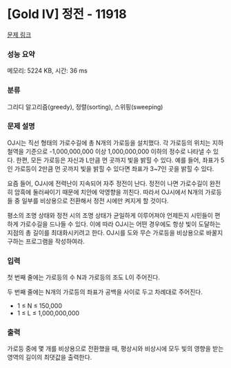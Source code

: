 # [Gold IV] 정전 - 11918 

[문제 링크](https://www.acmicpc.net/problem/11918) 

### 성능 요약

메모리: 5224 KB, 시간: 36 ms

### 분류

그리디 알고리즘(greedy), 정렬(sorting), 스위핑(sweeping)

### 문제 설명

<p>OJ시는 직선 형태의 가로수길에 총 N개의 가로등을 설치했다. 각 가로등의 위치는 지하철역을 기준으로 -1,000,000,000 이상 1,000,000,000 이하의 정수로 나타낼 수 있다. 한편, 모든 가로등은 자신과 L만큼 먼 곳까지 빛을 밝힐 수 있다. 예를 들어, 좌표가 5인 가로등이 2만큼 먼 곳까지 빛을 밝힐 수 있다면 좌표가 3~7인 곳을 밝힐 수 있다.</p>

<p>요즘 들어, OJ시에 전력난이 지속되어 자주 정전이 난다. 정전이 나면 가로수길이 완전히 암흑에 둘러싸이기 때문에 치안에 악영향을 끼친다. 따라서 OJ시에서 N개의 가로등들 중 일부를 비상용으로 전환해서 정전 시에만 켜지게 할 것이다.</p>

<p>평소의 조명 상태와 정전 시의 조명 상태가 균일하게 이루어져야 언제든지 시민들이 편하게 가로수길을 드나들 수 있다. 이에 따라 OJ시는 어떤 경우에도 항상 빛이 도달하는 지점의 총 길이를 최대화시키려고 한다. OJ시를 도와 무슨 가로등을 비상용으로 바꿀지 구하는 프로그램을 작성하여라.</p>

### 입력 

 <p>첫 번째 줄에는 가로등의 수 N과 가로등의 조도 L이 주어진다.</p>

<p>두 번째 줄에는 N개의 가로등의 좌표가 공백을 사이로 두고 차례대로 주어진다.</p>

<ul>
	<li>1 ≤ N ≤ 150,000</li>
	<li>1 ≤ L ≤ 1,000,000,000</li>
</ul>

### 출력 

 <p>가로등 중에 몇 개를 비상용으로 전환했을 때, 평상시와 비상시에 모두 빛의 영향을 받는 영역의 길이의 최댓값을 출력한다.</p>

<p> </p>

